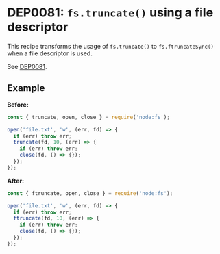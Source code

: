# DEP0081: `fs.truncate()` using a file descriptor

This recipe transforms the usage of `fs.truncate()` to `fs.ftruncateSync()` when a file descriptor is used.

See [DEP0081](https://nodejs.org/api/deprecations.html#DEP0081).

## Example

**Before:**
```js
const { truncate, open, close } = require('node:fs');

open('file.txt', 'w', (err, fd) => {
  if (err) throw err;
  truncate(fd, 10, (err) => {
    if (err) throw err;
    close(fd, () => {});
  });
});
```

**After:**
```js
const { ftruncate, open, close } = require('node:fs');

open('file.txt', 'w', (err, fd) => {
  if (err) throw err;
  ftruncate(fd, 10, (err) => {
    if (err) throw err;
    close(fd, () => {});
  });
});
```
